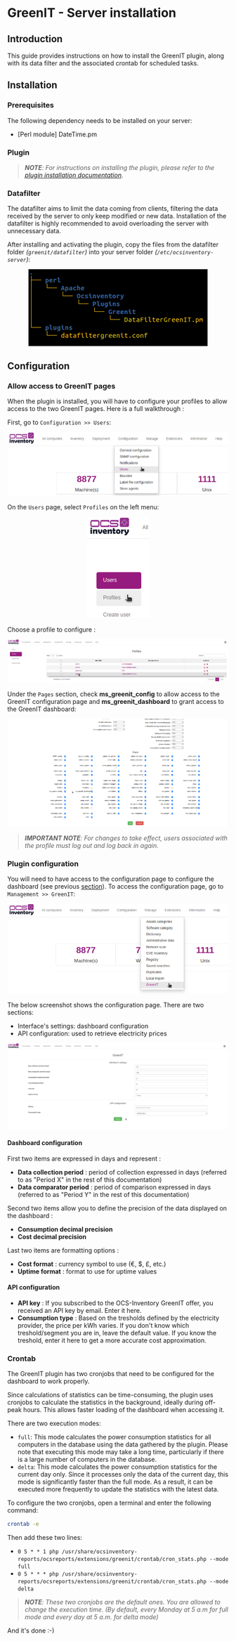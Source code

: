 # GreenIT - Server installation

## Introduction
This guide provides instructions on how to install the GreenIT plugin, along with its data filter and the associated crontab for scheduled tasks.

## Installation

### Prerequisites
The following dependency needs to be installed on your server:

- [Perl module] DateTime.pm

### Plugin
> ***NOTE**:  For instructions on installing the plugin, please refer to the [plugin installation documentation](https://wiki.ocsinventory-ng.org/10.Plugin-engine/Using-plugins-installer/#installation)*.

### Datafilter
The datafilter aims to limit the data coming from clients, filtering the data received by the server to only keep modified or new data.
Installation of the datafilter is highly recommended to avoid overloading the server with unnecessary data.

After installing and activating the plugin, copy the files from the datafilter folder *(`greenit/datafilter`)* into your server folder *(`/etc/ocsinventory-server`)*:

<p align="center">
  <img src="../../../img/server/greenit/datafilter_1.png"/>
</p>

## Configuration

### Allow access to GreenIT pages
When the plugin is installed, you will have to configure your profiles to allow access to the two GreenIT pages. Here is a full walkthrough : 

First, go to `Configuration >> Users`:

<p align="center">
  <img src="../../../img/server/greenit/allow_access_1.png"/>
</p>

On the `Users` page, select `Profiles` on the left menu:

<p align="center">
  <img src="../../../img/server/greenit/allow_access_2.png"/>
</p>

Choose a profile to configure : 

<p align="center">
  <img src="../../../img/server/greenit/allow_access_3.png"/>
</p>

Under the `Pages` section, check **ms_greenit_config** to allow access to the GreenIT configuration page and **ms_greenit_dashboard** to grant access to the GreenIT dashboard:

<p align="center">
  <img src="../../../img/server/greenit/allow_access_4.png"/>
</p>

> ***IMPORTANT NOTE**: For changes to take effect, users associated with the profile must log out and log back in again.* 


### Plugin configuration
You will need to have access to the configuration page to configure the dashboard (see previous [section](#allow-access-to-greenit-pages)). 
To access the configuration page, go to `Management >> GreenIT`:

<p align="center">
  <img src="../../../img/server/greenit/configuration_1.png"/>
</p>

The below screenshot shows the configuration page. There are two sections:
- Interface's settings: dashboard configuration
- API configuration: used to retrieve electricity prices

<p align="center">
  <img src="../../../img/server/greenit/configuration_2.png"/>
</p>

#### Dashboard configuration

First two items are expressed in days and represent :
- **Data collection period** : period of collection expressed in days (referred to as "Period X" in the rest of this documentation)
- **Data comparator period** : period of comparison expressed in days (referred to as "Period Y" in the rest of this documentation)

Second two items allow you to define the precision of the data displayed on the dashboard :
- **Consumption decimal precision**
- **Cost decimal precision**

Last two items are formatting options :
- **Cost format** : currency symbol to use (€, $, £, etc.)
- **Uptime format** : format to use for uptime values

#### API configuration
- **API key** : If you subscribed to the OCS-Inventory GreenIT offer, you received an API key by email. Enter it here.
- **Consumption type** : Based on the tresholds defined by the electricity provider, the price per kWh varies. If you don't know which treshold/segment you are in, leave the default value. If you know the treshold, enter it here to get a more accurate cost approximation.

### Crontab
The GreenIT plugin has two cronjobs that need to be configured for the dashboard to work properly.

Since calculations of statistics can be time-consuming, the plugin uses cronjobs to calculate the statistics in the background, ideally during off-peak hours. This allows faster loading of the dashboard when accessing it.

There are two execution modes:
- `full`: This mode calculates the power consumption statistics for all computers in the database using the data gathered by the plugin. Please note that executing this mode may take a long time, particularly if there is a large number of computers in the database.
- `delta`: This mode calculates the power consumption statistics for the current day only. Since it processes only the data of the current day, this mode is significantly faster than the full mode. As a result, it can be executed more frequently to update the statistics with the latest data.

To configure the two cronjobs, open a terminal and enter the following command:
```bash
crontab -e
```

Then add these two lines:
- `0 5 * * 1 php /usr/share/ocsinventory-reports/ocsreports/extensions/greenit/crontab/cron_stats.php --mode full`
- `0 5 * * * php /usr/share/ocsinventory-reports/ocsreports/extensions/greenit/crontab/cron_stats.php --mode delta`

> ***NOTE**: These two cronjobs are the default ones. You are allowed to change the execution time. (By default, every Monday at 5 a.m for full mode and every day at 5 a.m. for delta mode)*

And it's done :-)
